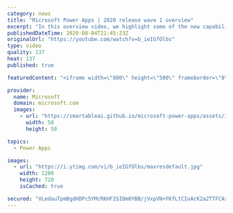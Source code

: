 ```yaml
---
category: news
title: "Microsoft Power Apps | 2020 release wave 1 overview"
excerpt: "In this overview video, we highlight some of the new capabilities included in the latest update to Microsoft Power Apps.      Here are the capabilities covered:     UI enhancements       • Save is always visible       • Chart formatting  Grid user experience enhancements       • Conditional search  "
publishedDateTime: 2020-08-04T21:45:23Z
originalUrl: "https://youtube.com/watch?v=b_ieIGfOlbs"
type: video
quality: 137
heat: 137
published: true

featuredContent: "<iframe width=\"800\" height=\"500\" frameborder=\"0\" src=\"https://www.youtube.com/embed/b_ieIGfOlbs\" allow=\"accelerometer; autoplay; encrypted-media; gyroscope; picture-in-picture\" allowfullscreen></iframe>"

provider:
  name: Microsoft
  domain: microsoft.com
  images:
    - url: "https://smartableai.github.io/microsoft-power-apps/assets/images/organizations/microsoft.com-50x50.jpg"
      width: 50
      height: 50

topics:
  - Power Apps

images:
  - url: "https://i.ytimg.com/vi/b_ieIGfOlbs/maxresdefault.jpg"
    width: 1280
    height: 720
    isCached: true

secured: "VLedauTpmBgdHDPc5YMcRKHF2SIOm0YBB/jVxpVN+FKfLtCIoAcK2a2TTFCAsVOB7hGV1c30y9/OJlhiKrJ7j357ZxCQUtldgGfghgfxYbGBQYCUUW5oQP7Gzqx852zpmJ+mNadUWJ1VbGNMoGjno46gTIidUawRuxjvebex19WSZIbZAqhohvF/wuem+ydw/kwn78C9cJrvjHJKFgR6P43wKxoNwp0OXfEOt2U+GhmRedI6W4SftsyPWxd+RYE3+QXHK212tMXGM5ySEN1+X62MX8diMvaXGbKWzHg4L0A3V4Qb1sC9VDXWj7Te5hFEtbcQVBy9sKltEOYeHsMbxoujOefwzfP1UM5UbpxEd65vEytYEU3Fey9CTIKOYbXgHwVeYAtSiHsxM6OTgn0cSwGzt1iP2lo49WES4KzcEqaKKYHSdp7xmD7/zImnQ48w;tyc74bFRDgibZ8ZkMaG1aA=="
---
```


